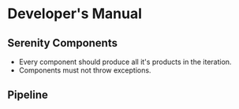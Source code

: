 # Developer's Manual

## Serenity Components
* Every component should produce all it's products in the iteration.
* Components must not throw exceptions.

## Pipeline